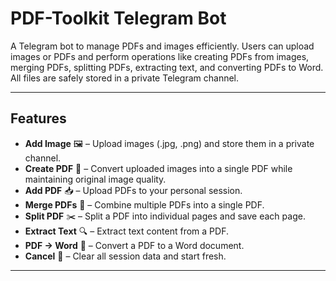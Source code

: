 # PDF-Toolkit Telegram Bot

A Telegram bot to manage PDFs and images efficiently. Users can upload images or PDFs and perform operations like creating PDFs from images, merging PDFs, splitting PDFs, extracting text, and converting PDFs to Word. All files are safely stored in a private Telegram channel.

---

## Features

- **Add Image** 🖼️ – Upload images (.jpg, .png) and store them in a private channel.
- **Create PDF** 📄 – Convert uploaded images into a single PDF while maintaining original image quality.
- **Add PDF** 📥 – Upload PDFs to your personal session.
- **Merge PDFs** 🔗 – Combine multiple PDFs into a single PDF.
- **Split PDF** ✂️ – Split a PDF into individual pages and save each page.
- **Extract Text** 🔍 – Extract text content from a PDF.
- **PDF → Word** 📝 – Convert a PDF to a Word document.
- **Cancel** 🛑 – Clear all session data and start fresh.

---

